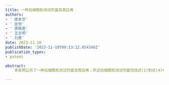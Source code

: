 ```yaml
---
title: 一种白细胞检测试剂盒及其应用
authors:
- ' 唐本忠'
- ' 张悦'
- ' 龚晚君'
- ' 王志明'
- ' 刘勇'
date: 2023-11-10
publishDate: '2023-11-10T09:13:12.854348Z'
publication_types:
- patent

abstract: 
    本发明公开了一种白细胞检测试剂盒及其应用；所述白细胞检测试剂盒包括式(1)到式(4)中任意一种结构的AIE荧光染料。本发明将血液样品和红细胞溶解剂混合后,加入AIE荧光染料溶液；检测所得混合物的散射光特性和荧光特性；根据散射光特性和荧光特性对白细胞进行分类和计数。本发明利用具有聚集诱导发光特性的AIE荧光染料作为白细胞分类试剂,AIE荧光染料特异性结合白细胞的核酸后,通过流式细胞仪检测,可以对白细胞进行准确的分类统计；而且AIE荧光染料检测灵敏性高,光稳定性好,可降低单次使用剂量,不易发生荧光猝灭现象。

---
```

